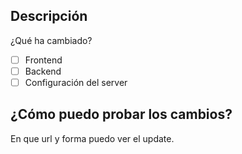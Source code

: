 ## Descripción 
¿Qué ha cambiado?

- [ ] Frontend
- [ ] Backend
- [ ] Configuración del server

## ¿Cómo puedo probar los cambios?
En que url y forma puedo ver el update.
